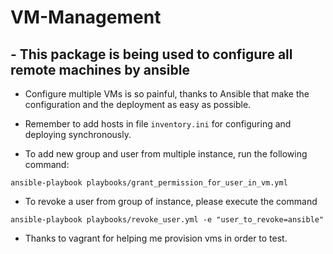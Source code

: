 # VM-Management

## - This package is being used to configure all remote machines by ansible

- Configure multiple VMs is so painful, thanks to Ansible that make the configuration and the deployment as easy as possible.

- Remember to add hosts in file `inventory.ini` for configuring and deploying synchronously.

- To add new group and user from multiple instance, run the following command:

```
ansible-playbook playbooks/grant_permission_for_user_in_vm.yml
```

- To revoke a user from group of instance, please execute the command

```
ansible-playbook playbooks/revoke_user.yml -e "user_to_revoke=ansible"
```



- Thanks to vagrant for helping me provision vms in order to test.

